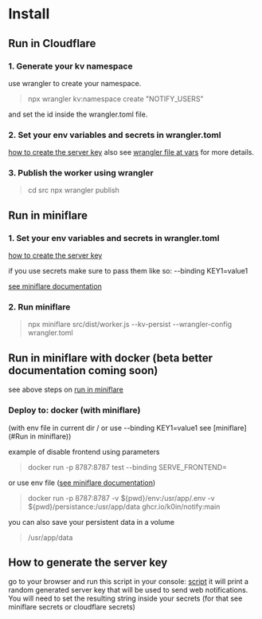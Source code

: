 # Install

## Run in Cloudflare

### 1. Generate your kv namespace

use wrangler to create your namespace.

> npx wrangler kv:namespace create "NOTIFY_USERS"

and set the id inside the wrangler.toml file.

### 2. Set your env variables and secrets in wrangler.toml

[how to create the server key](#How-to-generate-the-server-key)
also see [wrangler file at vars](/app/wrangler.toml) for more details.

### 3. Publish the worker using wrangler

> cd src
> npx wrangler publish

## Run in miniflare

### 1. Set your env variables and secrets in wrangler.toml

[how to create the server key](#server-key)

if you use secrets make sure to pass them like so: --binding KEY1=value1

[see miniflare documentation](https://miniflare.dev/variables-secrets.html)

### 2. Run miniflare

> npx miniflare src/dist/worker.js --kv-persist --wrangler-config wrangler.toml

## Run in miniflare with docker (beta better documentation coming soon)

see above steps on [run in miniflare](#run-in-miniflare)

### Deploy to: docker (with miniflare)

(with env file in current dir / or use --binding KEY1=value1 see [miniflare](#Run in miniflare))

example of disable frontend using parameters

> docker run -p 8787:8787 test --binding SERVE_FRONTEND=

or use env file ([see miniflare documentation](https://miniflare.dev/variables-secrets.html))

> docker run -p 8787:8787 -v ${pwd}/env:/usr/app/.env -v ${pwd}/persistance:/usr/app/data ghcr.io/k0in/notify:main

you can also save your persistent data in a volume

> /usr/app/data

## How to generate the server key

go to your browser and run this script in your console: [script](../helper/main.js)
it will print a random generated server key that will be used to send web notifications.
You will need to set the resulting string inside your secrets (for that see miniflare secrets or cloudflare secrets)
